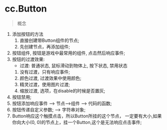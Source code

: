 # cc.Button

> 概念
1. 添加按钮的方法
    1. 直接创建带Button组件的节点;
    2. 先创建节点，再添加组件;
2. 按钮组件, 按钮是游戏中最常用的组件, 点击然后响应事件;
3. 按钮的过渡效果:
    * 过渡: 普通状态, 鼠标滑动到物体上, 按下状态, 禁用状态
    1. 没有过渡，只有响应事件;
    2. 颜色过渡, 过渡效果中使用颜色;
    3. 精灵过渡，使用图片过渡;
    4. 缩放过渡, 选项，在disable的时候是否置灰;     
4. 按钮禁用;
5. 按钮添加响应事件 --> 节点-->组件 --> 代码的函数;
6. 按钮传递自定义参数; --> 字符串对象;   
7. Button响应这个触摸点击，所以Button所挂的这个节点，
    一定要有大小,如果你向大小(0, 0)的节点上，挂一个Button,这个是无法响应点击事件;